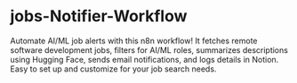 # jobs-Notifier-Workflow
Automate AI/ML job alerts with this n8n workflow! It fetches remote software development jobs, filters for AI/ML roles, summarizes descriptions using Hugging Face, sends email notifications, and logs details in Notion. Easy to set up and customize for your job search needs.
